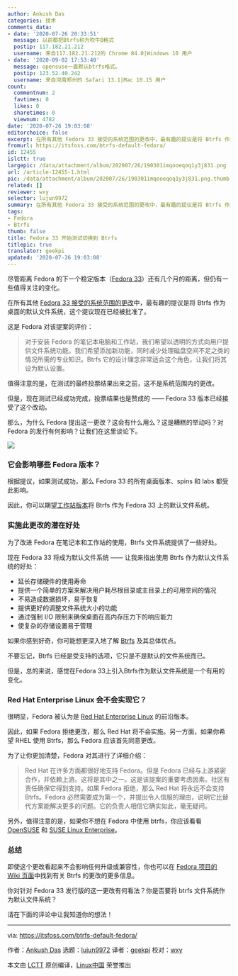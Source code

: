 ```yaml
---
author: Ankush Das
categories: 技术
comments_data:
- date: '2020-07-26 20:33:51'
  message: 以前都把Btrfs称为吹牛B格式
  postip: 117.182.21.212
  username: 来自117.182.21.212的 Chrome 84.0|Windows 10 用户
- date: '2020-09-02 17:53:40'
  message: opensuse一直默认btrfs格式。
  postip: 123.52.40.242
  username: 来自河南郑州的 Safari 13.1|Mac 10.15 用户
count:
  commentnum: 2
  favtimes: 0
  likes: 0
  sharetimes: 0
  viewnum: 4782
date: '2020-07-26 19:03:08'
editorchoice: false
excerpt: 在所有其他 Fedora 33 接受的系统范围的更改中，最有趣的提议是将 Btrfs 作为桌面的默认文件系统，这个提议现在已经被批准了。
fromurl: https://itsfoss.com/btrfs-default-fedora/
id: 12455
islctt: true
largepic: /data/attachment/album/202007/26/190301imqooeqoq1y3j831.png
url: /article-12455-1.html
pic: /data/attachment/album/202007/26/190301imqooeqoq1y3j831.png.thumb.jpg
related: []
reviewer: wxy
selector: lujun9972
summary: 在所有其他 Fedora 33 接受的系统范围的更改中，最有趣的提议是将 Btrfs 作为桌面的默认文件系统，这个提议现在已经被批准了。
tags:
- Fedora
- Btrfs
thumb: false
title: Fedora 33 开始测试切换到 Btrfs
titlepic: true
translator: geekpi
updated: '2020-07-26 19:03:08'
---
```


尽管距离 Fedora 的下一个稳定版本（[Fedora 33](https://fedoraproject.org/wiki/Releases/33/ChangeSet)）还有几个月的距离，但仍有一些值得关注的变化。


在所有其他 [Fedora 33 接受的系统范围的更改](https://fedoraproject.org/wiki/Releases/33/ChangeSet)中，最有趣的提议是将 Btrfs 作为桌面的默认文件系统，这个提议现在已经被批准了。


这是 Fedora 对该提案的评价：



> 
> 对于安装 Fedora 的笔记本电脑和工作站，我们希望以透明的方式向用户提供文件系统功能。我们希望添加新功能，同时减少处理磁盘空间不足之类的情况所需的专业知识。Btrfs 它的设计理念非常适合这个角色，让我们将其设为默认设置。
> 
> 
> 


值得注意的是，在测试的最终投票结果出来之前，这不是系统范围内的更改。


但是，现在测试已经成功完成，投票结果也是赞成的 —— Fedora 33 版本已经接受了这个改动。


那么，为什么 Fedora 提出这一更改？这会有什么用么？这是糟糕的举动吗？对 Fedora 的发行有何影响？让我们在这里谈论下。


![](/data/attachment/album/202007/26/190301imqooeqoq1y3j831.png)


### 它会影响哪些 Fedora 版本？


根据提议，如果测试成功，那么 Fedora 33 的所有桌面版本、spins 和 labs 都受此影响。


因此，你可以期望[工作站版本](https://getfedora.org/en/workstation/)将 Btrfs 作为 Fedora 33 上的默认文件系统。


### 实施此更改的潜在好处


为了改进 Fedora 在笔记本和工作站的使用，Btrfs 文件系统提供了一些好处。


现在 Fedora 33 将成为默认文件系统 —— 让我来指出使用 Btrfs 作为默认文件系统的好处：


* 延长存储硬件的使用寿命
* 提供一个简单的方案来解决用户耗尽根目录或主目录上的可用空间的情况
* 不易造成数据损坏，易于恢复
* 提供更好的调整文件系统大小的功能
* 通过强制 I/O 限制来确保桌面在高内存压力下的响应能力
* 使复杂的存储设置易于管理


如果你感到好奇，你可能想更深入地了解 [Btrfs](https://en.wikipedia.org/wiki/Btrfs) 及其总体优点。


不要忘记，Btrfs 已经是受支持的选项，它只是不是默认的文件系统而已。


但是，总的来说，感觉在Fedora 33上引入Btrfs作为默认文件系统是一个有用的变化。


### Red Hat Enterprise Linux 会不会实现它？


很明显，Fedora 被认为是 [Red Hat Enterprise Linux](https://www.redhat.com/en/technologies/linux-platforms/enterprise-linux) 的前沿版本。


因此，如果 Fedora 拒绝更改，那么 Red Hat 将不会实施。另一方面，如果你希望 RHEL 使用 Btrfs，那么 Fedora 应该首先同意更改。


为了让你更加清楚，Fedora 对其进行了详细介绍：



> 
> Red Hat 在许多方面都很好地支持 Fedora。但是 Fedora 已经与上游紧密合作，并依赖上游。这将是其中之一。这是该提案的重要考虑因素。社区有责任确保它得到支持。如果 Fedora 拒绝，那么 Red Hat 将永远不会支持 Btrfs。Fedora 必然需要成为第一个，并提出令人信服的理由，说明它比替代方案能解决更多的问题。它的负责人相信它确实如此，毫无疑问。
> 
> 
> 


另外，值得注意的是，如果你不想在 Fedora 中使用 btrfs，你应该看看 [OpenSUSE](https://www.opensuse.org) 和 [SUSE Linux Enterprise](https://www.suse.com)。


### 总结


即使这个更改看起来不会影响任何升级或兼容性，你也可以在 [Fedora 项目的 Wiki 页面](https://fedoraproject.org/wiki/Changes/BtrfsByDefault)中找到有关 Btrfs 的更改的更多信息。


你对针对 Fedora 33 发行版的这一更改有何看法？你是否要将 btrfs 文件系统作为默认文件系统？


请在下面的评论中让我知道你的想法！




---


via: <https://itsfoss.com/btrfs-default-fedora/>


作者：[Ankush Das](https://itsfoss.com/author/ankush/) 选题：[lujun9972](https://github.com/lujun9972) 译者：[geekpi](https://github.com/geekpi) 校对：[wxy](https://github.com/wxy)


本文由 [LCTT](https://github.com/LCTT/TranslateProject) 原创编译，[Linux中国](https://linux.cn/) 荣誉推出